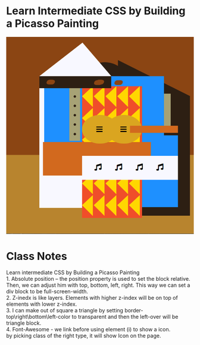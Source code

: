 # Learn Intermediate CSS by Building a Picasso Painting

<img src="Capture.PNG">

<h1>Class Notes</h1>
Learn intermediate CSS by Building a Picasso Painting <br>
1.	Absolute position – the position property is used to set the block relative. Then, we can adjust him with top, bottom, left, right.
This way we can set a div block to be full-screen-width.<br>
2.	Z-inedx is like layers. Elements with higher z-index will be on top of elements with lower z-index.<Br>
3.	I can make out of square a triangle by setting border-top\right\bottom\left-color to transparent and then the left-over will be triangle block.<br>
4.	Font-Awesome - we link before using element (i) to show a icon.<Br>
by picking class of the right type, it will show Icon on the page.

